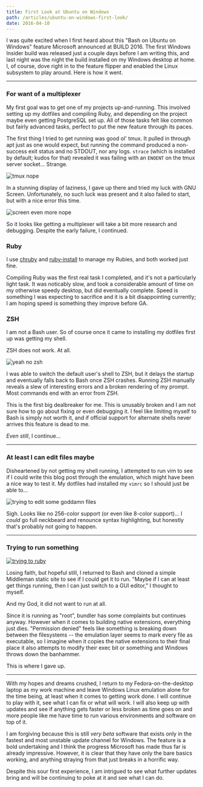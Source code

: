 ```yaml
---
title: First Look at Ubuntu on Windows
path: /articles/ubuntu-on-windows-first-look/
date: 2016-04-10
---
```


<p>
  I was quite
  excited when I first heard about this "Bash on Ubuntu on Windows"
  feature Microsoft announced at BUILD 2016. The first Windows Insider build
  was released just a couple days before I am writing this, and last night
  was the night the build installed on my Windows desktop at home. I, of
  course, dove right in to the feature flipper and enabled the Linux
  subsystem to play around. Here is how it went.
</p>

<hr />

<h3>For want of a multiplexer</h3>
<p>
  My first goal was to get one of my projects up-and-running. This involved
  setting up my dotfiles and compiling Ruby, and depending on the project
  maybe even getting PostgreSQL set up. All of those tasks felt like common
  but fairly advanced tasks, perfect to put the new feature through its
  paces.
</p>

<p>
  The first thing I tried to get running was good ol' tmux. It pulled in
  through apt just as one would expect, but running the command produced a
  non-success exit status and no STDOUT, nor any logs. <code>strace</code>
  (which is installed by default; kudos for that) revealed it was failing
  with an <code>ENOENT</code> on the tmux server socket... Strange.
</p>

<div class="figure">
  <img src="https://cdn.blackieops.com/alexblackie/windows-ubuntu-first-look/tmux-nope.png" alt="tmux nope" />
</div>

<p>
  In a stunning display of laziness, I gave up there and tried my luck with
  GNU Screen. Unfortunately, no such luck was present and it also failed to
  start, but with a nice error this time.
</p>

<div class="figure">
  <img src="https://cdn.blackieops.com/alexblackie/windows-ubuntu-first-look/screen-even-more-nope.png" alt="screen even more nope" />
</div>

<p>
  So it looks like getting a multiplexer will take a bit more research and
  debugging. Despite the early failure, I continued.
</p>

<h3>Ruby</h3>

<p>
  I use <a href="https://github.com/postmodern/chruby">chruby</a> and <a
    href="https://github.com/postmodern/ruby-install">ruby-install</a> to
  manage my Rubies, and both worked just fine.
</p>

<p>
  Compiling Ruby was the first real task I completed, and it's not a
  particularly light task. It was noticably slow, and took a considerable
  amount of time on my otherwise speedy desktop, but did eventually complete.
  Speed is something I was expecting to sacrifice and it is a bit
  disappointing currently; I am hoping speed is something they improve before
  GA.
</p>

<h3>ZSH</h3>

<p>
  I am not a Bash user. So of course once it came to installing my dotfiles
  first up was getting my shell.
</p>

<p>
  ZSH does not work. At all.
</p>

<div class="figure">
  <img src="https://cdn.blackieops.com/alexblackie/windows-ubuntu-first-look/yeah-no-zsh.png" alt="yeah no zsh" />
</div>

<p>
  I was able to switch the default user's shell to ZSH, but it delays the
  startup and eventually falls back to Bash once ZSH crashes. Running ZSH
  manually reveals a slew of interesting errors and a broken rendering of my
  prompt. Most commands end with an error from ZSH.
</p>

<p>
  This is the first big dealbreaker for me. This is unusably broken and I am
  not sure how to go about fixing or even debugging it. I feel like limiting
  myself to Bash is simply not worth it, and if official support for
  alternate shells never arrives this feature is dead to me.
</p>

<p>
  <em>Even still</em>, I continue...
</p>

<hr />

<h3>At least I can edit files maybe</h3>

<p>
  Disheartened by not getting my shell running, I attempted to run vim to
  see if I could write this blog post through the emulation, which might have
  been a nice way to test it. My dotfiles had installed my <code>vimrc</code>
  so I should just be able to&hellip;
</p>

<div class="figure">
  <img src="https://cdn.blackieops.com/alexblackie/windows-ubuntu-first-look/trying-to-edit-files.png" alt="trying to edit some goddamn files" />
</div>

<p>
  Sigh. Looks like no 256-color support (or even like 8-color
  support)&hellip; I <em>could</em> go full neckbeard and renounce syntax
  highlighting, but honestly that's probably not going to happen.
</p>

<hr />

<h3>Trying to run something</h3>

<div class="figure pull-right">
  <a href="https://cdn.blackieops.com/alexblackie/windows-ubuntu-first-look/trying-to-ruby.png">
    <img src="https://cdn.blackieops.com/alexblackie/windows-ubuntu-first-look/trying-to-ruby.png" alt="trying to ruby" />
  </a>
</div>

<p>
  Losing faith, but hopeful still, I returned to Bash and cloned a simple
  Middleman static site to see if I could get it to run. "Maybe if I can at
  least get things running, then I can just switch to a GUI editor," I
  thought to myself.
</p>

<p>
  And my God, it did not want to run at all.
</p>

<p>
  Since it is running as "root", bundler has some complaints but continues
  anyway. However when it comes to building native extensions, everything
  just dies. "Permission denied" feels like something is breaking down
  between the filesystems -- the emulation layer seems to mark every file as
  executable, so I imagine when it copies the native extensions to their
  final place it also attempts to modify their exec bit or something and
  Windows throws down the banhammer.
</p>

<p>
  This is where I gave up.
</p>

<hr />

<p>
  With my hopes and dreams crushed, I return to my Fedora-on-the-desktop
  laptop as my work machine and leave Windows Linux emulation alone for the
  time being, at least when it comes to getting work done. I will continue to
  play with it, see what I can fix or what will work. I will also keep up
  with updates and see if anything gets faster or less broken as time goes on
  and more people like me have time to run various environments and software
  on top of it.
</p>

<p>
  I am forgiving because this is still <em>very beta</em> software that
  exists only in the fastest and most unstable update channel for Windows.
  The feature is a bold undertaking and I think the progress Microsoft has
  made thus far is already impressive. However, it is clear that they have
  only the bare basics working, and anything straying from that just breaks
  in a horrific way.
</p>

<p>
  Despite this sour first experience, I am intrigued to see what further
  updates bring and will be continuing to poke at it and see what I can do.
</p>
